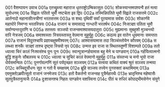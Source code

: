 001  वैशम्पायन उवाच
001a एतच्छ्रुत्वा महाराज धृतराष्ट्रोऽम्बिकासुतः
001c शोकस्यान्तमपश्यन्वै हतं मत्वा सुयोधनम्
001e विह्वलः पतितो भूमौ नष्टचेता इव द्विपः
002a तस्मिन्निपतिते भूमौ विह्वले राजसत्तमे
002c आर्तनादो महानासीत्स्त्रीणां भरतसत्तम
003a स शब्दः पृथिवीं सर्वां पूरयामास सर्वशः
003c शोकार्णवे महाघोरे निमग्ना भरतस्त्रियः
004a राजानं च समासाद्य गान्धारी भरतर्षभ
004c निःसञ्ज्ञा पतिता भूमौ सर्वाण्यन्तःपुराणि च
005a ततस्ताः सञ्जयो राजन्समाश्वासयदातुराः
005c मुह्यमानाः सुबहुशो मुञ्चन्त्यो वारि नेत्रजम्
006a समाश्वस्ताः स्त्रियस्तास्तु वेपमाना मुहुर्मुहुः
006c कदल्य इव वातेन धूयमानाः समन्ततः
007a राजानं विदुरश्चापि प्रज्ञाचक्षुषमीश्वरम्
007c आश्वासयामास तदा सिञ्चंस्तोयेन कौरवम्
008a स लब्ध्वा शनकैः सञ्ज्ञां ताश्च दृष्ट्वा स्त्रियो नृप
008c उन्मत्त इव राजा स स्थितस्तूष्णीं विशाम्पते
009a ततो ध्यात्वा चिरं कालं निःश्वसंश्च पुनः पुनः
009c स्वान्पुत्रान्गर्हयामास बहु मेने च पाण्डवान्
010a गर्हयित्वात्मनो बुद्धिं शकुनेः सौबलस्य च
010c ध्यात्वा च सुचिरं कालं वेपमानो मुहुर्मुहुः
011a संस्तभ्य च मनो भूयो राजा धैर्यसमन्वितः
011c पुनर्गावल्गणिं सूतं पर्यपृच्छत सञ्जयम्
012a यत्त्वया कथितं वाक्यं श्रुतं सञ्जय तन्मया
012c कच्चिद्दुर्योधनः सूत न गतो वै यमक्षयम्
012e ब्रूहि सञ्जय तत्त्वेन पुनरुक्तां कथामिमाम्
013a एवमुक्तोऽब्रवीत्सूतो राजानं जनमेजय
013c हतो वैकर्तनो राजन्सह पुत्रैर्महारथैः
013e भ्रातृभिश्च महेष्वासैः सूतपुत्रैस्तनुत्यजैः
014a दुःशासनश्च निहतः पाण्डवेन यशस्विना
014c पीतं च रुधिरं कोपाद्भीमसेनेन संयुगे

